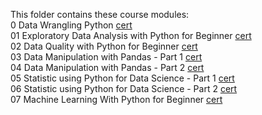 This folder contains these course modules:<br>
0 Data Wrangling Python 
<a href="https://academy.dqlab.id/certificate/pdf/DQLABDTWP1OJQCKT">cert</a> <br>
01 Exploratory Data Analysis with Python for Beginner 
<a href="https://academy.dqlab.id/certificate/pdf/DQLABINTP1IDWDVG">cert</a> <br>
02 Data Quality with Python for Beginner <a href="https://academy.dqlab.id/certificate/pdf/DQLABDVIZ2SQIRUN">cert</a> <br>
03 Data Manipulation with Pandas - Part 1 <a href="yet">cert</a> <br>
04 Data Manipulation with Pandas - Part 2 <a href="https://academy.dqlab.id/certificate/pdf/DQLABINTP1SMVEBV">cert</a> <br>
05 Statistic using Python for Data Science - Part 1 <a href="https://academy.dqlab.id/certificate/pdf/DQLABSWP1%20GBGWLN">cert</a> <br>
06 Statistic using Python for Data Science - Part 2 <a href="https://academy.dqlab.id/certificate/pdf/DQLABSWP1%20QGOCJT">cert</a> <br>
07 Machine Learning With Python for Beginner <a href="yet">cert</a> <br>